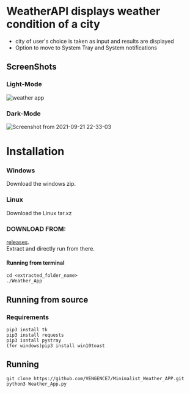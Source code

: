 # WeatherAPI displays weather condition of a city 
- city of user's choice is  taken as input and results are displayed
- Option to move to System Tray and System notifications 
 
 ## ScreenShots 
 
 ### Light-Mode
![weather app](https://user-images.githubusercontent.com/86911386/134810578-d689e71b-b9d1-4b49-b098-7073fc6769eb.png)



### Dark-Mode
![Screenshot from 2021-09-21 22-33-03](https://user-images.githubusercontent.com/86911386/134215520-2f7e6a01-ec01-43f1-9a03-52147b304e8b.png)




# Installation 
### Windows
Download the windows zip.<br/>
### Linux
Download the Linux tar.xz 
<br/>
### DOWNLOAD FROM:
[releases](https://github.com/VENGENCE7/Minimalist_WeatherAPI/releases/tag/Weather_App). <br/>
Extract and directly run from there.
#### Running from terminal
```
cd <extracted_folder_name>
./Weather_App
```
## Running from source
### Requirements

```
pip3 install tk 
pip3 install requests
pip3 isntall pystray
(for windows)pip3 install win10toast
```
## Running 
```
git clone https://github.com/VENGENCE7/Minimalist_Weather_APP.git
python3 Weather_App.py
```

          

